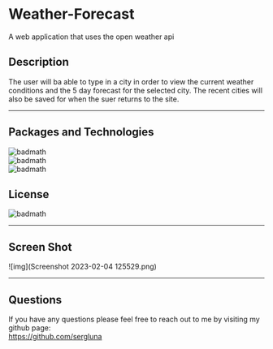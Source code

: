 # Weather-Forecast
A web application that uses the open weather api


## Description
The user will ba able to type in a city in order to view the current weather conditions and the 5 day forecast for the selected city. The recent cities will also be saved for when the suer returns to the site. 

---

## Packages and Technologies

![badmath](https://img.shields.io/badge/Language-JavaScript-blue)  
![badmath](https://img.shields.io/badge/CSS-Bootstrap-blueviolet)  
![badmath](https://img.shields.io/badge/API-OpenWaether-important)

## License
![badmath](https://img.shields.io/badge/License-MIT-red)

---

## Screen Shot

![img](Screenshot 2023-02-04 125529.png)

---

## Questions

If you have any questions please feel free to reach out to me by visiting my github page:  
https://github.com/sergluna





